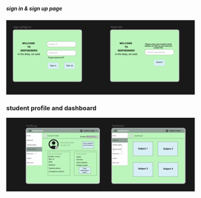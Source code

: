 ##### sign in & sign up page
![img.png](img.png)
### student profile and dashboard
![img_1.png](img_1.png)
